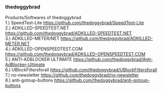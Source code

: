 ### thedoggybrad
Products/Softwares of thedoggybrad 
<br>
1.) SpeedTest-Lite https://github.com/thedoggybrad/SpeedTest-Lite
<br>
2.) ADKILLED-SPEEDTEST.NET https://github.com/thedoggybrad/ADKILLED-SPEEDTEST.NET
<br>
3.) ADKILLED-METER/NET https://github.com/thedoggybrad/ADKILLED-METER.NET
<br>
4.) ADKILLED-OPENSPEEDTEST.COM https://github.com/thedoggybrad/ADKILLED-OPENSPEEDTEST.COM
<br>
5.) ANTI-ADBLOCKER ULTIMATE https://github.com/thedoggybrad/Anti-AdBlocker-Ultimate
<br>
6.) UBlockFiltersforall https://github.com/thedoggybrad/UBlockFiltersforall
<br>
7.) no-newsletter https://github.com/thedoggybrad/no-newsletter
<br>
8.) anti-gotoup-buttons https://github.com/thedoggybrad/anti-gotoup-buttons
